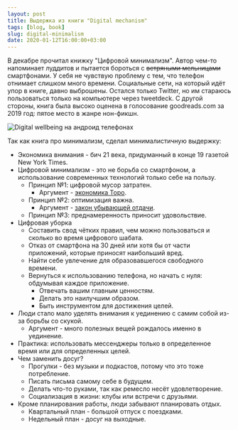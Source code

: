 ```yaml
---
layout: post
title: Выдержка из книги "Digital mechanism"
tags: [blog, book]
slug: digital-minimalism
date: 2020-01-12T16:00:00+03:00
---
```


В декабре прочитал книжку "Цифровой минимализм". Автор чем-то напоминает луддитов и пытается бороться с <strike>ветряными мельницами</strike> смартфонами.
У себя не чувствую проблему с тем, что телефон отнимает слишком много времени. Социальные сети, на который идёт упор в книге, давно выброшены.
Остался только Twitter, но им стараюсь пользоваться только на компьютере через tweetdeck. С другой стороны, книга была высоко оценена в голосование goodreads.com за 2019 год: пятое место в жанре нон-фикшн.

![Digital wellbeing на андроид телефонах](/images/digital-wellbeing.jpg)

Так как книга про минимализм, сделал минималистичную выдержку:

* Экономика внимания - бич 21 века, придуманный в конце 19 газетой New York Times.
* Цифровой минимализм - это не борьба со смартфоном, а использование современных технологий только себе на пользу.
  + Принцип №1: цифровой мусор затратен.
      - Аргумент - [экономика Торо](https://ru.wikipedia.org/wiki/%D0%A2%D0%BE%D1%80%D0%BE,_%D0%93%D0%B5%D0%BD%D1%80%D0%B8).
  + Принцип №2: оптимизация важна.
      - Аргумент - [закон убывающей отдачи](https://ru.wikipedia.org/wiki/%D0%97%D0%B0%D0%BA%D0%BE%D0%BD_%D1%83%D0%B1%D1%8B%D0%B2%D0%B0%D1%8E%D1%89%D0%B5%D0%B9_%D0%B4%D0%BE%D1%85%D0%BE%D0%B4%D0%BD%D0%BE%D1%81%D1%82%D0%B8).
  + Принцип №3: преднамеренность приносит удовольствие.
* Цифровая уборка
  + Составить свод чётких правил, чем можно пользоваться и сколько во время цифрового шабата.
  + Отказ от смартфона на 30 дней или хотя бы от части приложений, которые приносят наибольший вред.
  + Найти себе увлечение для образовавшегося свободного времени.
  + Вернуться к использованию телефона, но начать с нуля: обдумывая каждое приложение.
      - Отвечать вашим главным ценностям.
      - Делать это наилучшим образом.
      - Быть инструментом для достижения целей.
* Люди стало мало уделять внимания к уединению с самим собой из-за борьбы со скукой.
  + Аргумент - много полезных вещей рождалось именно в уединение.
* Практика: использовать мессенджеры только в определенное время или для определенных целей.
* Чем заменить досуг?
  + Прогулки - без музыки и подкастов, потому что это тоже потребление.
  + Писать письма самому себе в будущем.
  + Делать что-то руками, так как ремесло несёт удовлетворение.
  + Социализация в жизни: клубы или встречи с друзьями.
* Кроме планирования работы, люди забывают планировать отдых.
  + Квартальный план - большой отпуск с поездками.
  + Недельный план - досуг на выходные.
